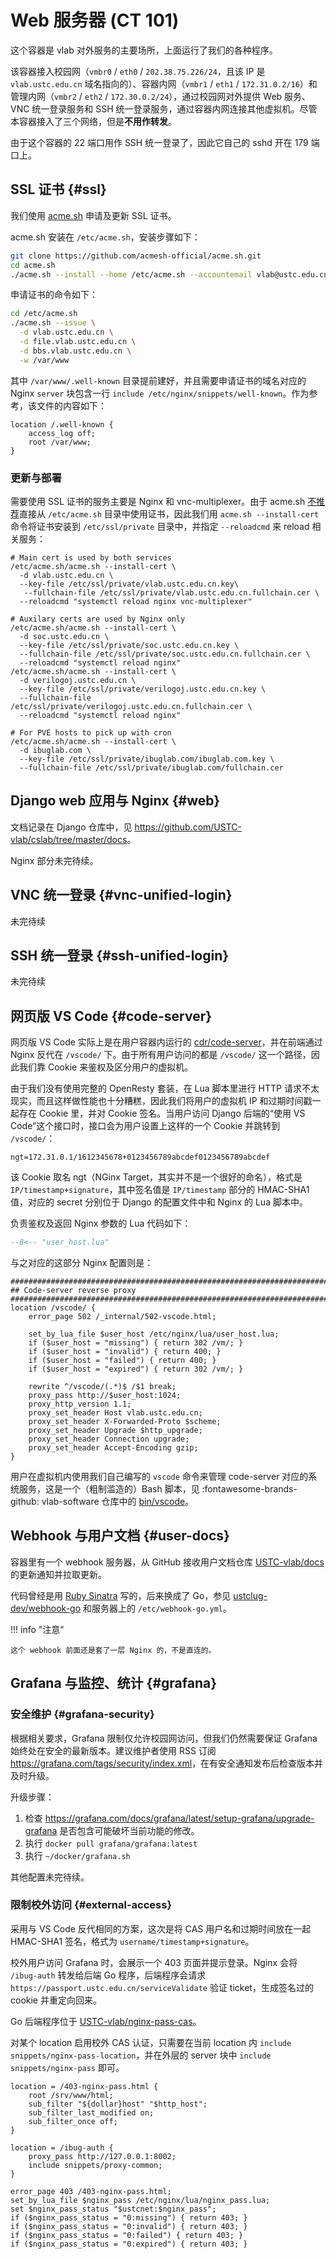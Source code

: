 # Web 服务器 (CT 101)

这个容器是 vlab 对外服务的主要场所，上面运行了我们的各种程序。

该容器接入校园网（`vmbr0` / `eth0` / `202.38.75.226/24`，且该 IP 是 `vlab.ustc.edu.cn` 域名指向的）、容器内网（`vmbr1` / `eth1` / `172.31.0.2/16`）和管理内网（`vmbr2` / `eth2` / `172.30.0.2/24`），通过校园网对外提供 Web 服务、VNC 统一登录服务和 SSH 统一登录服务，通过容器内网连接其他虚拟机。尽管本容器接入了三个网络，但是**不用作转发**。

由于这个容器的 22 端口用作 SSH 统一登录了，因此它自己的 sshd 开在 179 端口上。

## SSL 证书 {#ssl}

我们使用 [acme.sh](https://github.com/acmesh-official/acme.sh) 申请及更新 SSL 证书。

acme.sh 安装在 `/etc/acme.sh`，安装步骤如下：

```sh
git clone https://github.com/acmesh-official/acme.sh.git
cd acme.sh
./acme.sh --install --home /etc/acme.sh --accountemail vlab@ustc.edu.cn
```

申请证书的命令如下：

```sh
cd /etc/acme.sh
./acme.sh --issue \
  -d vlab.ustc.edu.cn \
  -d file.vlab.ustc.edu.cn \
  -d bbs.vlab.ustc.edu.cn \
  -w /var/www
```

其中 `/var/www/.well-known` 目录提前建好，并且需要申请证书的域名对应的 Nginx `server` 块包含一行 `include /etc/nginx/snippets/well-known`。作为参考，该文件的内容如下：

```nginx title="/etc/nginx/snippets/well-known"
location /.well-known {
    access_log off;
    root /var/www;
}
```

### 更新与部署

需要使用 SSL 证书的服务主要是 Nginx 和 vnc-multiplexer。由于 acme.sh [不推荐][2035]直接从 `/etc/acme.sh` 目录中使用证书，因此我们用 `acme.sh --install-cert` 命令将证书安装到 `/etc/ssl/private` 目录中，并指定 `--reloadcmd` 来 reload 相关服务：

  [2035]: https://github.com/acmesh-official/acme.sh/issues/2035

```shell
# Main cert is used by both services
/etc/acme.sh/acme.sh --install-cert \
  -d vlab.ustc.edu.cn \
  --key-file /etc/ssl/private/vlab.ustc.edu.cn.key\
   --fullchain-file /etc/ssl/private/vlab.ustc.edu.cn.fullchain.cer \
  --reloadcmd "systemctl reload nginx vnc-multiplexer"

# Auxilary certs are used by Nginx only
/etc/acme.sh/acme.sh --install-cert \
  -d soc.ustc.edu.cn \
  --key-file /etc/ssl/private/soc.ustc.edu.cn.key \
  --fullchain-file /etc/ssl/private/soc.ustc.edu.cn.fullchain.cer \
  --reloadcmd "systemctl reload nginx"
/etc/acme.sh/acme.sh --install-cert \
  -d verilogoj.ustc.edu.cn \
  --key-file /etc/ssl/private/verilogoj.ustc.edu.cn.key \
  --fullchain-file /etc/ssl/private/verilogoj.ustc.edu.cn.fullchain.cer \
  --reloadcmd "systemctl reload nginx"

# For PVE hosts to pick up with cron
/etc/acme.sh/acme.sh --install-cert \
  -d ibuglab.com \
  --key-file /etc/ssl/private/ibuglab.com/ibuglab.com.key \
  --fullchain-file /etc/ssl/private/ibuglab.com/fullchain.cer
```

## Django web 应用与 Nginx {#web}

文档记录在 Django 仓库中，见 <https://github.com/USTC-vlab/cslab/tree/master/docs>。

Nginx 部分未完待续。

## VNC 统一登录 {#vnc-unified-login}

未完待续

## SSH 统一登录 {#ssh-unified-login}

未完待续

## 网页版 VS Code {#code-server}

网页版 VS Code 实际上是在用户容器内运行的 [cdr/code-server](https://github.com/cdr/code-server)，并在前端通过 Nginx 反代在 `/vscode/` 下。由于所有用户访问的都是 `/vscode/` 这一个路径，因此我们靠 Cookie 来鉴权及区分用户的虚拟机。

由于我们没有使用完整的 OpenResty 套装，在 Lua 脚本里进行 HTTP 请求不太现实，而且这样做性能也十分糟糕，因此我们将用户的虚拟机 IP 和过期时间戳一起存在 Cookie 里，并对 Cookie 签名。当用户访问 Django 后端的“使用 VS Code”这个接口时，接口会为用户设置上这样的一个 Cookie 并跳转到 `/vscode/`：

```text
ngt=172.31.0.1/1612345678+0123456789abcdef0123456789abcdef
```

该 Cookie 取名 ngt（NGinx Target，其实并不是一个很好的命名），格式是 `IP/timestamp+signature`，其中签名值是 `IP/timestamp` 部分的 HMAC-SHA1 值，对应的 secret 分别位于 Django 的配置文件中和 Nginx 的 Lua 脚本中。

负责鉴权及返回 Nginx 参数的 Lua 代码如下：

```lua
--8<-- "user_host.lua"
```

与之对应的这部分 Nginx 配置则是：

```nginx
###########################################################################
## Code-server reverse proxy
###########################################################################
location /vscode/ {
    error_page 502 /_internal/502-vscode.html;

    set_by_lua_file $user_host /etc/nginx/lua/user_host.lua;
    if ($user_host = "missing") { return 302 /vm/; }
    if ($user_host = "invalid") { return 400; }
    if ($user_host = "failed") { return 400; }
    if ($user_host = "expired") { return 302 /vm/; }

    rewrite ^/vscode/(.*)$ /$1 break;
    proxy_pass http://$user_host:1024;
    proxy_http_version 1.1;
    proxy_set_header Host vlab.ustc.edu.cn;
    proxy_set_header X-Forwarded-Proto $scheme;
    proxy_set_header Upgrade $http_upgrade;
    proxy_set_header Connection upgrade;
    proxy_set_header Accept-Encoding gzip;
}
```

用户在虚拟机内使用我们自己编写的 `vscode` 命令来管理 code-server 对应的系统服务，这是一个（粗制滥造的）Bash 脚本，见 :fontawesome-brands-github: vlab-software 仓库中的 [bin/vscode](https://github.com/USTC-vlab/vlab-software/blob/master/bin/vscode)。

## Webhook 与用户文档 {#user-docs}

容器里有一个 webhook 服务器，从 GitHub 接收用户文档仓库 [USTC-vlab/docs][user-docs] 的更新通知并拉取更新。

代码曾经是用 [Ruby Sinatra][sinatra] 写的，后来换成了 Go，参见 [ustclug-dev/webhook-go](https://github.com/ustclug-dev/webhook-go) 和服务器上的 `/etc/webhook-go.yml`。

  [sinatra]: https://sinatrarb.com/
  [user-docs]: https://github.com/USTC-vlab/docs

!!! info "注意"

    这个 webhook 前面还是套了一层 Nginx 的，不是直连的。

## Grafana 与监控、统计 {#grafana}

### 安全维护 {#grafana-security}

根据相关要求，Grafana 限制仅允许校园网访问，但我们仍然需要保证 Grafana 始终处在安全的最新版本。建议维护者使用 RSS 订阅 <https://grafana.com/tags/security/index.xml>，在有安全通知发布后检查版本并及时升级。

升级步骤：

1. 检查 <https://grafana.com/docs/grafana/latest/setup-grafana/upgrade-grafana> 是否包含可能破坏当前功能的修改。
2. 执行 `docker pull grafana/grafana:latest`
3. 执行 `~/docker/grafana.sh`

其他配置未完待续。

### 限制校外访问 {#external-access}

采用与 VS Code 反代相同的方案，这次是将 CAS 用户名和过期时间放在一起 HMAC-SHA1 签名，格式为 `username/timestamp+signature`。

校外用户访问 Grafana 时，会展示一个 403 页面并提示登录。Nginx 会将 `/ibug-auth` 转发给后端 Go 程序，后端程序会请求 `https://passport.ustc.edu.cn/serviceValidate` 验证 ticket，生成签名过的 cookie 并重定向回来。

Go 后端程序位于 [USTC-vlab/nginx-pass-cas](https://github.com/USTC-vlab/nginx-pass-cas)。

对某个 location 启用校外 CAS 认证，只需要在当前 location 内 `include snippets/nginx-pass-location`，并在外层的 server 块中 `include snippets/nginx-pass` 即可。

```nginx title="/etc/nginx/snippets/nginx-pass"
location = /403-nginx-pass.html {
    root /srv/www/html;
    sub_filter "${dollar}host" "$http_host";
    sub_filter_last_modified on;
    sub_filter_once off;
}

location = /ibug-auth {
    proxy_pass http://127.0.0.1:8002;
    include snippets/proxy-common;
}
```

```nginx title="/etc/nginx/snippets/nginx-pass-location"
error_page 403 /403-nginx-pass.html;
set_by_lua_file $nginx_pass /etc/nginx/lua/nginx_pass.lua;
set $nginx_pass_status "$ustcnet:$nginx_pass";
if ($nginx_pass_status = "0:missing") { return 403; }
if ($nginx_pass_status = "0:invalid") { return 403; }
if ($nginx_pass_status = "0:failed") { return 403; }
if ($nginx_pass_status = "0:expired") { return 403; }
```
